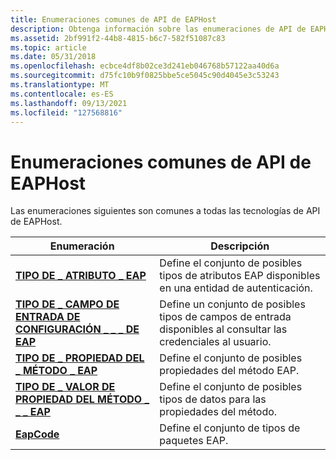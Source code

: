 ```yaml
---
title: Enumeraciones comunes de API de EAPHost
description: Obtenga información sobre las enumeraciones de API de EAPHost comunes, como EAP \_ METHOD PROPERTY VALUE TYPE y \_ \_ \_ EapCode.
ms.assetid: 2bf991f2-44b8-4815-b6c7-582f51087c83
ms.topic: article
ms.date: 05/31/2018
ms.openlocfilehash: ecbce4df8b02ce3d241eb046768b57122aa40d6a
ms.sourcegitcommit: d75fc10b9f0825bbe5ce5045c90d4045e3c53243
ms.translationtype: MT
ms.contentlocale: es-ES
ms.lasthandoff: 09/13/2021
ms.locfileid: "127568816"
---
```

# <a name="common-eaphost-api-enumerations"></a>Enumeraciones comunes de API de EAPHost

Las enumeraciones siguientes son comunes a todas las tecnologías de API de EAPHost.



| Enumeración                                                                  | Descripción                                                                                   |
|------------------------------------------------------------------------------|-----------------------------------------------------------------------------------------------|
| [**TIPO DE \_ ATRIBUTO \_ EAP**](/windows/desktop/api/eaptypes/ne-eaptypes-eap_attribute_type)                           | Define el conjunto de posibles tipos de atributos EAP disponibles en una entidad de autenticación.        |
| [**TIPO DE \_ CAMPO DE ENTRADA DE CONFIGURACIÓN \_ \_ \_ DE EAP**](/windows/desktop/api/eaptypes/ne-eaptypes-eap_config_input_field_type)       | Define un conjunto de posibles tipos de campos de entrada disponibles al consultar las credenciales al usuario. |
| [**TIPO DE \_ PROPIEDAD DEL \_ MÉTODO \_ EAP**](/windows/desktop/api/EapTypes/ne-eaptypes-eap_method_property_type)              | Define el conjunto de posibles propiedades del método EAP.                                            |
| [**TIPO DE \_ VALOR DE PROPIEDAD DEL MÉTODO \_ \_ \_ EAP**](/windows/desktop/api/EapTypes/ne-eaptypes-eap_method_property_value_type) | Define el conjunto de posibles tipos de datos para las propiedades del método.                             |
| [**EapCode**](/windows/win32/api/eapmethodtypes/ne-eapmethodtypes-eapcode)                                                   | Define el conjunto de tipos de paquetes EAP.                                                          |



 

 

 




